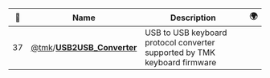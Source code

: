 |:star2: | Name | Description | 🌍|
|---|---|---|---|
|37|[@tmk](https://github.com/tmk)/[**USB2USB_Converter**](https://github.com/tmk/USB2USB_Converter)|USB to USB keyboard protocol converter supported by TMK keyboard firmware||

